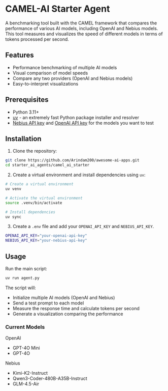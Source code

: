 # CAMEL-AI Starter Agent

A benchmarking tool built with the CAMEL framework that compares the performance of various AI models, including OpenAI and Nebius models. This tool measures and visualizes the speed of different models in terms of tokens processed per second.

## Features

- Performance benchmarking of multiple AI models
- Visual comparison of model speeds
- Compare any two providers (OpenAI and Nebius models)
- Easy-to-interpret visualizations

## Prerequisites

- Python 3.11+
- [uv](https://github.com/astral-sh/uv) - an extremely fast Python package installer and resolver
- [Nebius API key](https://dub.sh/nebius) and [OpenAI API key](https://platform.openai.com/api-keys) for the models you want to test

## Installation

1. Clone the repository:

```bash
git clone https://github.com/Arindam200/awesome-ai-apps.git
cd starter_ai_agents/camel_ai_starter
```

2. Create a virtual environment and install dependencies using `uv`:

```bash
# Create a virtual environment
uv venv

# Activate the virtual environment
source .venv/bin/activate

# Install dependencies 
uv sync
```

3. Create a `.env` file and add your `OPENAI_API_KEY` and `NEBIUS_API_KEY`.

```bash
OPENAI_API_KEY="your-openai-api-key"
NEBIUS_API_KEY="your-nebius-api-key"
```

## Usage

Run the main script:

```bash
uv run agent.py
```

The script will:

- Initialize multiple AI models (OpenAI and Nebius)
- Send a test prompt to each model
- Measure the response time and calculate tokens per second
- Generate a visualization comparing the performance

### Current Models

OpenAI
- GPT-4O Mini
- GPT-4O

Nebius
- Kimi-K2-Instruct
- Qwen3-Coder-480B-A35B-Instruct
- GLM-4.5-Air
